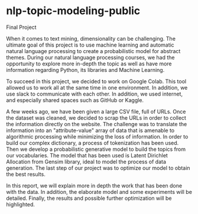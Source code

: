 # nlp-topic-modeling-public
Final Project 

When it comes to text mining, dimensionality can be challenging. The ultimate goal of this project is to use machine learning and automatic natural language processing to create a probabilistic model for abstract themes. During our natural language processing courses, we had the opportunity to explore more in-depth the topic as well as have more information regarding Python, its libraries and Machine Learning.

To succeed in this project, we decided to work on Google Colab. This tool allowed us to work all at the same time in one environment. In addition, we use slack to communicate with each other. In addition, we used internet, and especially shared spaces such as GitHub or Kaggle.

A few weeks ago, we have been given a large CSV file, full of URLs. Once the dataset was cleaned, we decided to scrap the URLs in order to collect the information directly on the website. The challenge was to translate the information into an "attribute-value" array of data that is amenable to algorithmic processing while minimizing the loss of information. In order to build our complex dictionary, a process of tokenization has been used. Then we develop a probabilistic generative model to build the topics from our vocabularies. The model that has been used is Latent Dirichlet Allocation from Gensim library, ideal to model the process of data generation. The last step of our project was to optimize our model to obtain the best results.

In this report, we will explain more in depth the work that has been done with the data. In addition, the elaborate model and some experiments will be detailed. Finally, the results and possible further optimization will be highlighted. 
